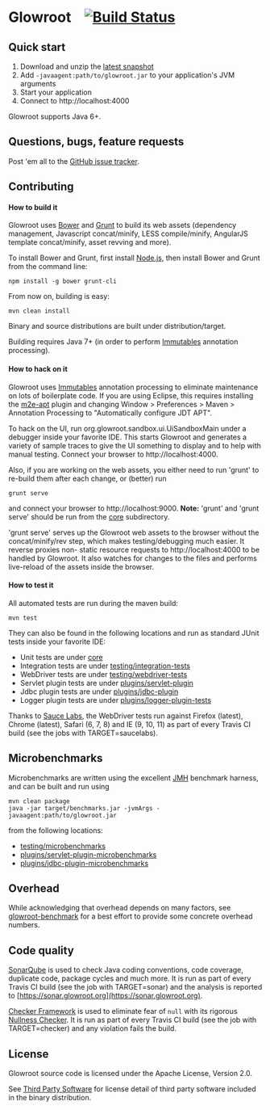 Glowroot &nbsp;&nbsp; [![Build Status](https://travis-ci.org/glowroot/glowroot.png?branch=master)](https://travis-ci.org/glowroot/glowroot)
=========

## Quick start

1. Download and unzip the [latest snapshot](https://glowroot.s3.amazonaws.com/snapshots/latest/glowroot-dist.zip)
2. Add `-javaagent:path/to/glowroot.jar` to your application's JVM arguments
3. Start your application
4. Connect to http://localhost:4000

Glowroot supports Java 6+.

## Questions, bugs, feature requests

Post 'em all to the [GitHub issue tracker](https://github.com/glowroot/glowroot/issues).

## Contributing

#### How to build it

Glowroot uses [Bower](http://bower.io) and [Grunt](http://gruntjs.com) to build its web assets (dependency management, Javascript concat/minify, LESS compile/minify, AngularJS template concat/minify, asset revving and more).

To install Bower and Grunt, first install [Node.js](https://nodejs.org), then install Bower and Grunt from the command line:

    npm install -g bower grunt-cli

From now on, building is easy:

    mvn clean install

Binary and source distributions are built under distribution/target.

Building requires Java 7+ (in order to perform [Immutables](https://immutables.github.io) annotation processing).

#### How to hack on it

Glowroot uses [Immutables](https://immutables.github.io) annotation processing to eliminate maintenance on lots of boilerplate code. If you are using Eclipse, this requires installing the [m2e-apt](https://github.com/jbosstools/m2e-apt) plugin and changing Window > Preferences > Maven > Annotation Processing to "Automatically configure JDT APT".

To hack on the UI, run org.glowroot.sandbox.ui.UiSandboxMain under a debugger inside your favorite IDE. This starts Glowroot and generates a variety of sample traces to give the UI something to display and to help with manual testing. Connect your browser to http://localhost:4000.

Also, if you are working on the web assets, you either need to run 'grunt' to re-build them after each change, or (better) run

    grunt serve

and connect your browser to http://localhost:9000.  **Note:** 'grunt' and 'grunt serve' should be run from the [core](core) subdirectory.

'grunt serve' serves up the Glowroot web assets to the browser without the concat/minify/rev step, which makes testing/debugging much easier. It reverse proxies non- static resource requests to http://localhost:4000 to be handled by Glowroot. It also watches for changes to the files and performs live-reload of the assets inside the browser.

#### How to test it

All automated tests are run during the maven build:

    mvn test

They can also be found in the following locations and run as standard JUnit tests inside your favorite IDE:

* Unit tests are under [core](core)
* Integration tests are under [testing/integration-tests](testing/integration-tests)
* WebDriver tests are under [testing/webdriver-tests](testing/webdriver-tests)
* Servlet plugin tests are under [plugins/servlet-plugin](plugins/servlet-plugin)
* Jdbc plugin tests are under [plugins/jdbc-plugin](plugins/jdbc-plugin)
* Logger plugin tests are under [plugins/logger-plugin-tests](plugins/logger-plugin-tests)

Thanks to [Sauce Labs](https://saucelabs.com), the WebDriver tests run against Firefox (latest), Chrome (latest), Safari (6, 7, 8) and IE (9, 10, 11) as part of every Travis CI build (see the jobs with TARGET=saucelabs).

## Microbenchmarks

Microbenchmarks are written using the excellent [JMH](http://openjdk.java.net/projects/code-tools/jmh/) benchmark harness, and can be built and run using

    mvn clean package
    java -jar target/benchmarks.jar -jvmArgs -javaagent:path/to/glowroot.jar

from the following locations:

* [testing/microbenchmarks](testing/microbenchmarks)
* [plugins/servlet-plugin-microbenchmarks](plugins/servlet-plugin-microbenchmarks)
* [plugins/jdbc-plugin-microbenchmarks](plugins/jdbc-plugin-microbenchmarks)

## Overhead

While acknowledging that overhead depends on many factors, see [glowroot-benchmark](https://github.com/glowroot/glowroot-benchmark) for a best effort to provide some concrete overhead numbers.

## Code quality

[SonarQube](http://www.sonarqube.org) is used to check Java coding conventions, code coverage, duplicate code, package cycles and much more. It is run as part of every Travis CI build (see the job with TARGET=sonar) and the analysis is reported to [https://sonar.glowroot.org](https://sonar.glowroot.org).

[Checker Framework](http://types.cs.washington.edu/checker-framework/) is used to eliminate fear of `null` with its rigorous [Nullness Checker](http://types.cs.washington.edu/checker-framework/current/checker-framework-manual.html#nullness-checker). It is run as part of every Travis CI build (see the job with TARGET=checker) and any violation fails the build.

## License

Glowroot source code is licensed under the Apache License, Version 2.0.

See [Third Party Software](https://github.com/glowroot/glowroot/wiki/Third-Party-Software) for license detail of third party software included in the binary distribution.
